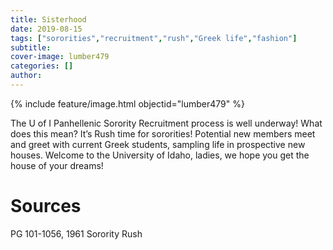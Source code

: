 ```yaml
---
title: Sisterhood
date: 2019-08-15
tags: ["sororities","recruitment","rush","Greek life","fashion"]
subtitle: 
cover-image: lumber479
categories: []
author:
---
```


{% include feature/image.html objectid="lumber479" %}

The U of I Panhellenic Sorority Recruitment process is well underway! What does this mean? It’s Rush time for sororities! Potential new members meet and greet with current Greek students, sampling life in prospective new houses. Welcome to the University of Idaho, ladies, we hope you get the house of your dreams!

# Sources

PG 101-1056, 1961 Sorority Rush